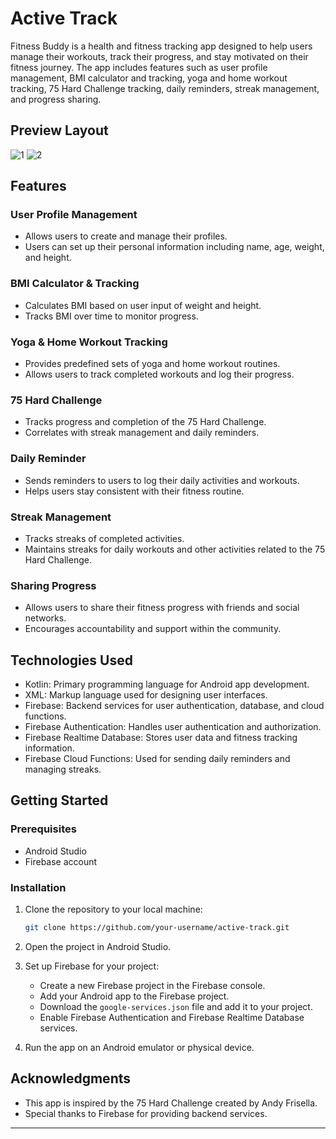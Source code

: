 # Active Track

Fitness Buddy is a health and fitness tracking app designed to help users manage their workouts, track their progress, and stay motivated on their fitness journey. The app includes features such as user profile management, BMI calculator and tracking, yoga and home workout tracking, 75 Hard Challenge tracking, daily reminders, streak management, and progress sharing.

## Preview Layout
![1](https://github.com/Vanshpanchal/Active-Track/assets/83567205/ec6bf0fc-8ce5-4c08-a443-6a6fe6c271cb)
![2](https://github.com/Vanshpanchal/Active-Track/assets/83567205/97ba7a78-bf26-4259-bf08-255522f6587e)

## Features

### User Profile Management
- Allows users to create and manage their profiles.
- Users can set up their personal information including name, age, weight, and height.

### BMI Calculator & Tracking
- Calculates BMI based on user input of weight and height.
- Tracks BMI over time to monitor progress.

### Yoga & Home Workout Tracking
- Provides predefined sets of yoga and home workout routines.
- Allows users to track completed workouts and log their progress.

### 75 Hard Challenge
- Tracks progress and completion of the 75 Hard Challenge.
- Correlates with streak management and daily reminders.

### Daily Reminder
- Sends reminders to users to log their daily activities and workouts.
- Helps users stay consistent with their fitness routine.

### Streak Management
- Tracks streaks of completed activities.
- Maintains streaks for daily workouts and other activities related to the 75 Hard Challenge.

### Sharing Progress
- Allows users to share their fitness progress with friends and social networks.
- Encourages accountability and support within the community.

## Technologies Used

- Kotlin: Primary programming language for Android app development.
- XML: Markup language used for designing user interfaces.
- Firebase: Backend services for user authentication, database, and cloud functions.
- Firebase Authentication: Handles user authentication and authorization.
- Firebase Realtime Database: Stores user data and fitness tracking information.
- Firebase Cloud Functions: Used for sending daily reminders and managing streaks.

## Getting Started

### Prerequisites

- Android Studio
- Firebase account

### Installation

1. Clone the repository to your local machine:

   ```bash
   git clone https://github.com/your-username/active-track.git
   ```

2. Open the project in Android Studio.

3. Set up Firebase for your project:
   - Create a new Firebase project in the Firebase console.
   - Add your Android app to the Firebase project.
   - Download the `google-services.json` file and add it to your project.
   - Enable Firebase Authentication and Firebase Realtime Database services.

4. Run the app on an Android emulator or physical device.

## Acknowledgments

- This app is inspired by the 75 Hard Challenge created by Andy Frisella.
- Special thanks to Firebase for providing backend services.

---

